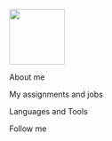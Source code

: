 <div id="Header" aling="center">
    <img src="https://media.giphy.com/media/Uhfxdu4PnOPdLcWDm6/giphy.gif" width="100"/>
</div>

About me

My assignments and jobs

Languages and Tools

Follow me
